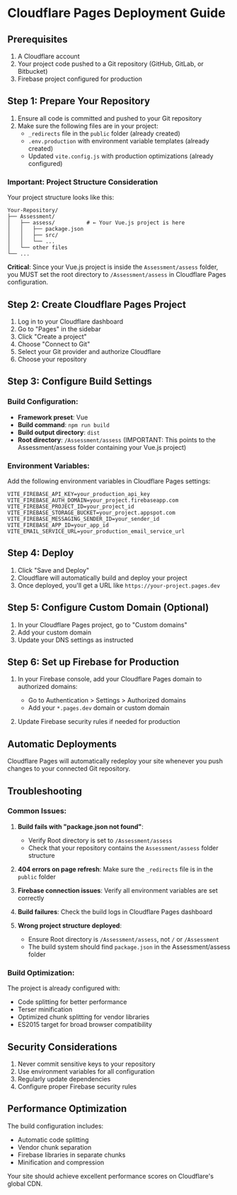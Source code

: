 # Cloudflare Pages Deployment Guide

## Prerequisites

1. A Cloudflare account
2. Your project code pushed to a Git repository (GitHub, GitLab, or Bitbucket)
3. Firebase project configured for production

## Step 1: Prepare Your Repository

1. Ensure all code is committed and pushed to your Git repository
2. Make sure the following files are in your project:
   - `_redirects` file in the `public` folder (already created)
   - `.env.production` with environment variable templates (already created)
   - Updated `vite.config.js` with production optimizations (already configured)

### Important: Project Structure Consideration

Your project structure looks like this:
```
Your-Repository/
├── Assessment/
│   ├── assess/          # ← Your Vue.js project is here
│   │   ├── package.json
│   │   ├── src/
│   │   └── ...
│   └── other files
└── ...
```

**Critical**: Since your Vue.js project is inside the `Assessment/assess` folder, you MUST set the root directory to `/Assessment/assess` in Cloudflare Pages configuration.

## Step 2: Create Cloudflare Pages Project

1. Log in to your Cloudflare dashboard
2. Go to "Pages" in the sidebar
3. Click "Create a project"
4. Choose "Connect to Git"
5. Select your Git provider and authorize Cloudflare
6. Choose your repository

## Step 3: Configure Build Settings

### Build Configuration:
- **Framework preset**: Vue
- **Build command**: `npm run build`
- **Build output directory**: `dist`
- **Root directory**: `/Assessment/assess` (IMPORTANT: This points to the Assessment/assess folder containing your Vue.js project)

### Environment Variables:
Add the following environment variables in Cloudflare Pages settings:

```
VITE_FIREBASE_API_KEY=your_production_api_key
VITE_FIREBASE_AUTH_DOMAIN=your_project.firebaseapp.com
VITE_FIREBASE_PROJECT_ID=your_project_id
VITE_FIREBASE_STORAGE_BUCKET=your_project.appspot.com
VITE_FIREBASE_MESSAGING_SENDER_ID=your_sender_id
VITE_FIREBASE_APP_ID=your_app_id
VITE_EMAIL_SERVICE_URL=your_production_email_service_url
```

## Step 4: Deploy

1. Click "Save and Deploy"
2. Cloudflare will automatically build and deploy your project
3. Once deployed, you'll get a URL like `https://your-project.pages.dev`

## Step 5: Configure Custom Domain (Optional)

1. In your Cloudflare Pages project, go to "Custom domains"
2. Add your custom domain
3. Update your DNS settings as instructed

## Step 6: Set up Firebase for Production

1. In your Firebase console, add your Cloudflare Pages domain to authorized domains:
   - Go to Authentication > Settings > Authorized domains
   - Add your `*.pages.dev` domain or custom domain

2. Update Firebase security rules if needed for production

## Automatic Deployments

Cloudflare Pages will automatically redeploy your site whenever you push changes to your connected Git repository.

## Troubleshooting

### Common Issues:

1. **Build fails with "package.json not found"**: 
   - Verify Root directory is set to `/Assessment/assess`
   - Check that your repository contains the `Assessment/assess` folder structure
   
2. **404 errors on page refresh**: Make sure the `_redirects` file is in the `public` folder

3. **Firebase connection issues**: Verify all environment variables are set correctly

4. **Build failures**: Check the build logs in Cloudflare Pages dashboard

5. **Wrong project structure deployed**:
   - Ensure Root directory is `/Assessment/assess`, not `/` or `/Assessment`
   - The build system should find `package.json` in the Assessment/assess folder

### Build Optimization:

The project is already configured with:
- Code splitting for better performance
- Terser minification
- Optimized chunk splitting for vendor libraries
- ES2015 target for broad browser compatibility

## Security Considerations

1. Never commit sensitive keys to your repository
2. Use environment variables for all configuration
3. Regularly update dependencies
4. Configure proper Firebase security rules

## Performance Optimization

The build configuration includes:
- Automatic code splitting
- Vendor chunk separation
- Firebase libraries in separate chunks
- Minification and compression

Your site should achieve excellent performance scores on Cloudflare's global CDN.